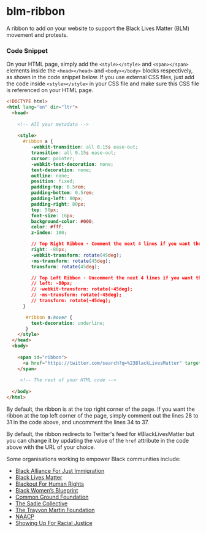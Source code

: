 # blm-ribbon
A ribbon to add on your website to support the Black Lives Matter (BLM) movement and protests.

### Code Snippet
On your HTML page, simply add the ```<style></style>``` and ```<span></span>``` elements inside the ```<head></head>``` and ```<body></body>``` blocks respectively, as shown in the code snippet below. If you use external CSS files, just add the code inside ```<style></style>``` in your CSS file and make sure this CSS file is referenced on your HTML page.

```html
<!DOCTYPE html>
<html lang="en" dir="ltr">
  <head>
    
    <!-- All your metadata -->
    
    <style>
      #ribbon a {
         -webkit-transition: all 0.15s ease-out;
         transition: all 0.15s ease-out;
         cursor: pointer;
         -webkit-text-decoration: none;
         text-decoration: none;
         outline: none;
         position: fixed;
         padding-top: 0.5rem;
         padding-bottom: 0.5rem;
         padding-left: 80px;
         padding-right: 80px;
         top: 50px;
         font-size: 16px;
         background-color: #000;
         color: #fff;
         z-index: 100;

         // Top Right Ribbon - Comment the next 4 lines if you want the ribbon at the top left corner of your page
         right: -80px;
         -webkit-transform: rotate(45deg);
         -ms-transform: rotate(45deg);
         transform: rotate(45deg);

         // Top Left Ribbon - Uncomment the next 4 lines if you want the ribbon at the top left corner of your page
         // left: -80px;
         // -webkit-transform: rotate(-45deg);
         // -ms-transform: rotate(-45deg);
         // transform: rotate(-45deg);
      }

       #ribbon a:hover {
         text-decoration: underline;
       }
    </style>
  </head>
  <body>
    
    <span id="ribbon">
      <a href="https://twitter.com/search?q=%23BlackLivesMatter" target="_blank" rel="noopener noreferrer">Black Lives Matter</a>  
    </span>
    
     <!-- The rest of your HTML code -->
    
  </body>
</html>
```

By default, the ribbon is at the top right corner of the page. If you want the ribbon at the top left corner of the page, simply comment out the lines 28 to 31 in the code above, and uncomment the lines 34 to 37.

By default, the ribbon redirects to Twitter's feed for #BlackLivesMatter but you can change it by updating the value of the `href` attribute in the code above with the URL of your choice.

Some organisations working to empower Black communities include:

* [Black Alliance For Just Immigration](https://baji.org/)
* [Black Lives Matter](http://blacklivesmatter.com/)
* [Blackout For Human Rights](http://www.blackoutforhumanrights.com/)
* [Black Women’s Blueprint](https://blackwomensblueprint.ourpowerbase.net)
* [Common Ground Foundation](https://commongroundfoundation.org/)
* [The Sadie Collective](https://www.sadiecollective.org/)
* [The Trayvon Martin Foundation](http://trayvonmartinfoundation.org/)
* [NAACP](https://naacp.org/)
* [Showing Up For Racial Justice](https://www.showingupforracialjustice.org/)

